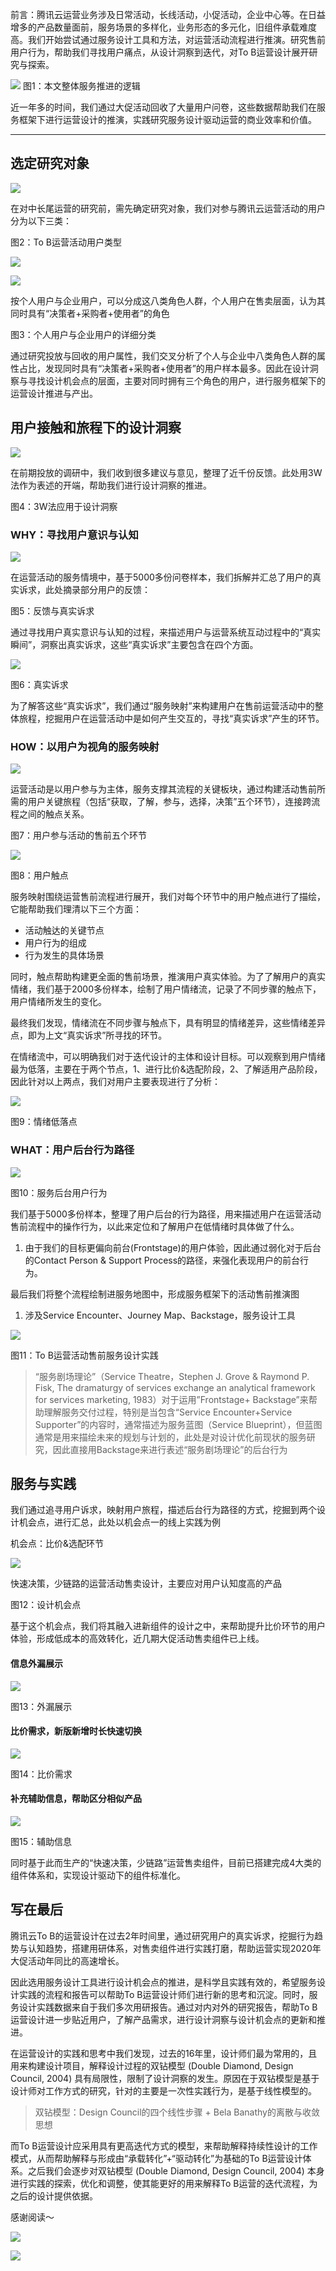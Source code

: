 

前言：腾讯云运营业务涉及日常活动，长线活动，小促活动，企业中心等。在日益增多的产品数量面前，服务场景的多样化，业务形态的多元化，旧组件承载难度高。我们开始尝试通过服务设计工具和方法，对运营活动流程进行推演。研究售前用户行为，帮助我们寻找用户痛点，从设计洞察到迭代，对To B运营设计展开研究与探索。

![](https://cdn.wallleap.cn/img/pic/illustrtion/202211090906103.png)
图1：本文整体服务推进的逻辑

近一年多的时间，我们通过大促活动回收了大量用户问卷，这些数据帮助我们在服务框架下进行运营设计的推演，实践研究服务设计驱动运营的商业效率和价值。  

___

## 选定研究对象

![](https://cdn.wallleap.cn/img/pic/illustrtion/202211090906104.png)

在对中长尾运营的研究前，需先确定研究对象，我们对参与腾讯云运营活动的用户分为以下三类：

图2：To B运营活动用户类型

![](https://cdn.wallleap.cn/img/pic/illustrtion/202211090906105.png)

![](https://cdn.wallleap.cn/img/pic/illustrtion/202211090906106.png)

按个人用户与企业用户，可以分成这八类角色人群，个人用户在售卖层面，认为其同时具有“决策者+采购者+使用者”的角色  

图3：个人用户与企业用户的详细分类

通过研究投放与回收的用户属性，我们交叉分析了个人与企业中八类角色人群的属性占比，发现同时具有“决策者+采购者+使用者”的用户样本最多。因此在设计洞察与寻找设计机会点的层面，主要对同时拥有三个角色的用户，进行服务框架下的运营设计推进与产出。

## 用户接触和旅程下的设计洞察

![](https://cdn.wallleap.cn/img/pic/illustrtion/202211090906107.png)

在前期投放的调研中，我们收到很多建议与意见，整理了近千份反馈。此处用3W法作为表述的开端，帮助我们进行设计洞察的推进。

图4：3W法应用于设计洞察

### WHY：寻找用户意识与认知

![](https://cdn.wallleap.cn/img/pic/illustrtion/202211090906109.png)

在运营活动的服务情境中，基于5000多份问卷样本，我们拆解并汇总了用户的真实诉求，此处摘录部分用户的反馈：

图5：反馈与真实诉求

通过寻找用户真实意识与认知的过程，来描述用户与运营系统互动过程中的“真实瞬间”，洞察出真实诉求，这些“真实诉求”主要包含在四个方面。

![](https://cdn.wallleap.cn/img/pic/illustrtion/202211090906110.png)

图6：真实诉求

为了解答这些“真实诉求”，我们通过“服务映射”来构建用户在售前运营活动中的整体旅程，挖掘用户在运营活动中是如何产生交互的，寻找“真实诉求”产生的环节。

### HOW：以用户为视角的服务映射

![](https://cdn.wallleap.cn/img/pic/illustrtion/202211090906111.png)

运营活动是以用户参与为主体，服务支撑其流程的关键板块，通过构建活动售前所需的用户关键旅程（包括“获取，了解，参与，选择，决策”五个环节），连接跨流程之间的触点关系。  

图7：用户参与活动的售前五个环节

![](https://cdn.wallleap.cn/img/pic/illustrtion/202211090906112.png)

图8：用户触点

服务映射围绕运营售前流程进行展开，我们对每个环节中的用户触点进行了描绘，它能帮助我们理清以下三个方面：

-   活动触达的关键节点
-   用户行为的组成
-   行为发生的具体场景

同时，触点帮助构建更全面的售前场景，推演用户真实体验。为了了解用户的真实情绪，我们基于2000多份样本，绘制了用户情绪流，记录了不同步骤的触点下，用户情绪所发生的变化。

最终我们发现，情绪流在不同步骤与触点下，具有明显的情绪差异，这些情绪差异点，即为上文“真实诉求”所寻找的环节。

在情绪流中，可以明确我们对于迭代设计的主体和设计目标。可以观察到用户情绪最为低落，主要在于两个节点，1、进行比价&选配阶段，2、了解适用产品阶段，因此针对以上两点，我们对用户主要表现进行了分析：

![](https://cdn.wallleap.cn/img/pic/illustrtion/202211090906113.png)

图9：情绪低落点

### WHAT：用户后台行为路径

![](https://cdn.wallleap.cn/img/pic/illustrtion/202211090906114.png)

图10：服务后台用户行为

我们基于5000多份样本，整理了用户后台的行为路径，用来描述用户在运营活动售前流程中的操作行为，以此来定位和了解用户在低情绪时具体做了什么。

1.  由于我们的目标更偏向前台(Frontstage)的用户体验，因此通过弱化对于后台的Contact Person & Support Process的路径，来强化表现用户的前台行为。

最后我们将整个流程绘制进服务地图中，形成服务框架下的活动售前推演图

1.  涉及Service Encounter、Journey Map、Backstage，服务设计工具

![](https://cdn.wallleap.cn/img/pic/illustrtion/202211090906115.png)

图11：To B运营活动售前服务设计实践

> “服务剧场理论”（Service Theatre，Stephen J. Grove & Raymond P. Fisk, The dramaturgy of services exchange an analytical framework for services marketing, 1983）对于运用”Frontstage+ Backstage”来帮助理解服务交付过程，特别是当包含“Service Encounter+Service Supporter”的内容时，通常描述为服务蓝图（Service Blueprint），但蓝图通常是用来描绘未来的规划与计划的，此处是对设计优化前现状的服务研究，因此直接用Backstage来进行表述“服务剧场理论”的后台行为

## 服务与实践

我们通过追寻用户诉求，映射用户旅程，描述后台行为路径的方式，挖掘到两个设计机会点，进行汇总，此处以机会点一的线上实践为例

机会点：比价&选配环节

![](https://cdn.wallleap.cn/img/pic/illustrtion/202211090906116.png)

快速决策，少链路的运营活动售卖设计，主要应对用户认知度高的产品  

图12：设计机会点

基于这个机会点，我们将其融入进新组件的设计之中，来帮助提升比价环节的用户体验，形成低成本的高效转化，近几期大促活动售卖组件已上线。

#### 信息外漏展示

![](https://cdn.wallleap.cn/img/pic/illustrtion/202211090906117.png)

图13：外漏展示

#### 比价需求，新版新增时长快速切换

![](https://cdn.wallleap.cn/img/pic/illustrtion/202211090906118.png)

图14：比价需求

#### 补充辅助信息，帮助区分相似产品

![](https://cdn.wallleap.cn/img/pic/illustrtion/202211090906119.png)

图15：辅助信息

同时基于此而生产的“快速决策，少链路”运营售卖组件，目前已搭建完成4大类的组件体系和，实现设计驱动下的组件标准化。

## 写在最后

腾讯云To B的运营设计在过去2年时间里，通过研究用户的真实诉求，挖掘行为趋势与认知趋势，搭建用研体系，对售卖组件进行实践打磨，帮助运营实现2020年大促活动年同比的高速增长。

因此选用服务设计工具进行设计机会点的推进，是科学且实践有效的，希望服务设计实践的流程和报告可以帮助To B运营设计师们进行新的思考和沉淀。同时，服务设计实践数据来自于我们多次用研报告。通过对内对外的研究报告，帮助To B运营设计进一步贴近用户，了解产品需求，进行设计洞察与设计机会点的更新和推进。

在运营设计的实践和思考中我们发现，过去的16年里，设计师们最为常用的，且用来构建设计项目，解释设计过程的双钻模型 (Double Diamond, Design Council, 2004) 具有局限性，限制了设计洞察的发生。原因在于双钻模型是基于设计师对工作方式的研究，针对的主要是一次性实践行为，是基于线性模型的。

> 双钻模型：Design Council的四个线性步骤 + Bela Banathy的离散与收敛思想

而To B运营设计应采用具有更高迭代方式的模型，来帮助解释持续性设计的工作模式，从而帮助解释与形成由“承载转化”+“驱动转化”为基础的To B运营设计体系。之后我们会逐步对双钻模型 (Double Diamond, Design Council, 2004) 本身进行实践的探索，优化和调整，使其能更好的用来解释To B运营的迭代流程，为之后的设计提供依据。

感谢阅读～

![](https://cdn.wallleap.cn/img/pic/illustrtion/202211090906120.png)

![](https://cdn.wallleap.cn/img/pic/illustrtion/202211090906121.gif)